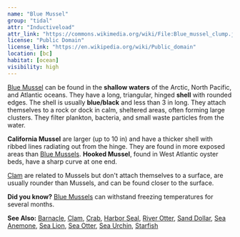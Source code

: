 ```yaml
---
name: "Blue Mussel"
group: "tidal"
attr: "Inductiveload"
attr_link: "https://commons.wikimedia.org/wiki/File:Blue_mussel_clump.jpg"
license: "Public Domain"
license_link: "https://en.wikipedia.org/wiki/Public_domain"
location: [bc]
habitat: [ocean]
visibility: high
---
```

[Blue Mussel](/animals/blumussel/) can be found in the **shallow waters** of the Arctic, North Pacific, and Atlantic oceans. They have a long, triangular, hinged **shell** with rounded edges. The shell is usually **blue/black** and less than 3 in long. They attach themselves to a rock or dock in calm, sheltered areas, often forming large clusters. They filter plankton, bacteria, and small waste particles from the water.

**California Mussel** are larger (up to 10 in) and have a thicker shell with ribbed lines radiating out from the hinge. They are found in more exposed areas than [Blue Mussels](/animals/blumussel/). **Hooked Mussel**, found in West Atlantic oyster beds, have a sharp curve at one end.

[Clam](/animals/clam/) are related to Mussels but don't attach themselves to a surface, are usually rounder than Mussels, and can be found closer to the surface.

**Did you know?** [Blue Mussels](/animals/blumussel/) can withstand freezing temperatures for several months.

<!-- generated, do not edit -->
**See Also:**
[Barnacle](/animals/barnacle/),
[Clam](/animals/clam/),
[Crab](/animals/crab/),
[Harbor Seal](/animals/harbseal/),
[River Otter](/animals/rivotter/),
[Sand Dollar](/animals/sandolr/),
[Sea Anemone](/animals/seaanem/),
[Sea Lion](/animals/sealion/),
[Sea Otter](/animals/seaotter/),
[Sea Urchin](/animals/seaurch/),
[Starfish](/animals/starfish/)
